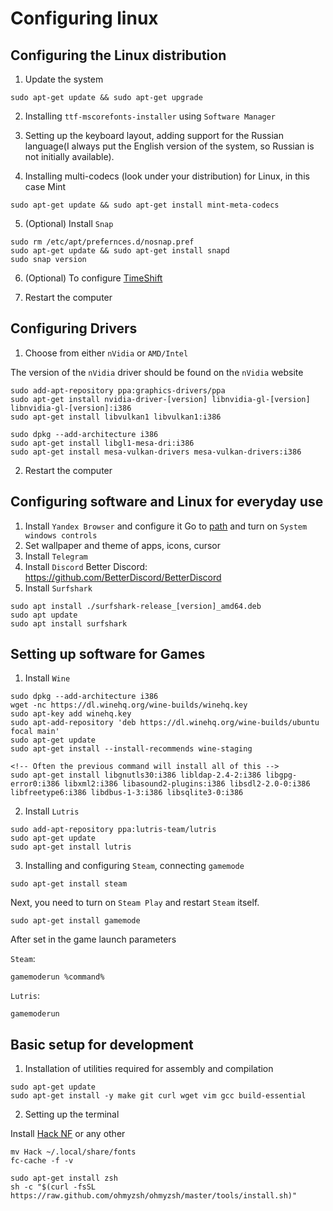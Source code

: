 # Configuring linux

## Configuring the Linux distribution
1. Update the system
```
sudo apt-get update && sudo apt-get upgrade
```
2. Installing `ttf-mscorefonts-installer` using `Software Manager`

3. Setting up the keyboard layout, adding support for the Russian language(I always put the English version of the system, so Russian is not initially available).

4. Installing multi-codecs (look under your distribution) for Linux, in this case Mint
```
sudo apt-get update && sudo apt-get install mint-meta-codecs
```

5. (Optional) Install `Snap`
```
sudo rm /etc/apt/prefernces.d/nosnap.pref
sudo apt-get update && sudo apt-get install snapd
sudo snap version
```

6. (Optional) To configure [TimeShift](https://zen.yandex.ru/media/gothicserge/rezervnoe-kopirovanie-linux-mint-ispolzuem-timeshift-60f01cab584b027c4d32cc64)

7. Restart the computer

## Configuring Drivers
1. Choose from either `nVidia` or `AMD/Intel`

The version of the `nVidia` driver should be found on the `nVidia` website
```
sudo add-apt-repository ppa:graphics-drivers/ppa
sudo apt-get install nvidia-driver-[version] libnvidia-gl-[version] libnvidia-gl-[version]:i386
sudo apt-get install libvulkan1 libvulkan1:i386 
```

```
sudo dpkg --add-architecture i386
sudo apt-get install libgl1-mesa-dri:i386
sudo apt-get install mesa-vulkan-drivers mesa-vulkan-drivers:i386
```

2. Restart the computer

## Configuring software and Linux for everyday use

1. Install `Yandex Browser` and configure it
Go to [path](browser://flags) and turn on `System windows controls` 
2. Set wallpaper and theme of apps, icons, cursor
3. Install `Telegram`
4. Install `Discord`
Better Discord: https://github.com/BetterDiscord/BetterDiscord
5. Install `Surfshark`
```
sudo apt install ./surfshark-release_[version]_amd64.deb
sudo apt update
sudo apt install surfshark
```
## Setting up software for Games

1. Install `Wine`
```
sudo dpkg --add-architecture i386
wget -nc https://dl.winehq.org/wine-builds/winehq.key
sudo apt-key add winehq.key
sudo apt-add-repository 'deb https://dl.winehq.org/wine-builds/ubuntu focal main'
sudo apt-get update
sudo apt-get install --install-recommends wine-staging 

<!-- Often the previous command will install all of this -->
sudo apt-get install libgnutls30:i386 libldap-2.4-2:i386 libgpg-error0:i386 libxml2:i386 libasound2-plugins:i386 libsdl2-2.0-0:i386 libfreetype6:i386 libdbus-1-3:i386 libsqlite3-0:i386
```
2. Install `Lutris`
```
sudo add-apt-repository ppa:lutris-team/lutris
sudo apt-get update
sudo apt-get install lutris
```
3. Installing and configuring `Steam`, connecting `gamemode`
```
sudo apt-get install steam
```
Next, you need to turn on `Steam Play` and restart `Steam` itself.
```
sudo apt-get install gamemode
```

After set in the game launch parameters

`Steam`:
```
gamemoderun %command%
```

`Lutris`:
```
gamemoderun
```

## Basic setup for development
1. Installation of utilities required for assembly and compilation
```
sudo apt-get update
sudo apt-get install -y make git curl wget vim gcc build-essential
```
2. Setting up the terminal

Install [Hack  NF](https://www.nerdfonts.com/font-downloads) or any other
```
mv Hack ~/.local/share/fonts
fc-cache -f -v 
```

```
sudo apt-get install zsh
sh -c "$(curl -fsSL https://raw.github.com/ohmyzsh/ohmyzsh/master/tools/install.sh)"
```